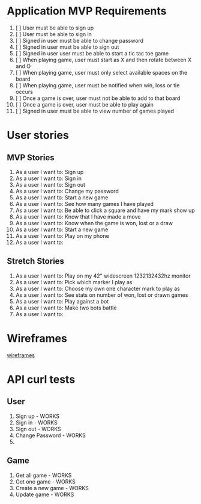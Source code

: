 # Application MVP Requirements

1.  [ ] User must be able to sign up
1.  [ ] User must be able to sign in
1.  [ ] Signed in user must be able to change password
1.  [ ] Signed in user must be able to sign out
1.  [ ] Signed in user user must be able to start a tic tac toe game
1.  [ ] When playing game, user must start as X and then rotate between X and O
1.  [ ] When playing game, user must only select available spaces on the board
1.  [ ] When playing game, user must be notified when win, loss or tie occurs
1.  [ ] Once a game is over, user must not be able to add to that board
1.  [ ] Once a game is over, user must be able to play again
1.  [ ] Signed in user must be able to view number of games played

# User stories

## MVP Stories
1. As a user I want to: Sign up
1. As a user I want to: Sign in
1. As a user I want to: Sign out
1. As a user I want to: Change my password
1. As a user I want to: Start a new game
1. As a user I want to: See how many games I have played
1. As a user I want to: Be able to click a square and have my mark show up
1. As a user I want to: Know that I have made a move
1. As a user I want to: Know when the game is won, lost or a draw
1. As a user I want to: Start a new game
1. As a user I want to: Play on my phone
1. As a user I want to:

## Stretch Stories
1. As a user I want to: Play on my 42" widescreen 1232132432hz monitor
1. As a user I want to: Pick which marker I play as
1. As a user I want to: Choose my own one character mark to play as
1. As a user I want to: See stats on number of won, lost or drawn games
1. As a user I want to: Play against a bot
1. As a user I want to: Make two bots battle
1. As a user I want to:

# Wireframes
[wireframes](https://docs.google.com/presentation/d/1tcl82zAP9O43cuEmZUyiDnbGFkUfc7JHlx5-tBRHMNs/edit?usp=sharing)


# API curl tests

## User
1. Sign up - WORKS
1. Sign in - WORKS
1. Sign out - WORKS
1. Change Password - WORKS
2.
## Game
1. Get all game - WORKS
1. Get one game - WORKS
1. Create a new game - WORKS
1. Update game - WORKS
